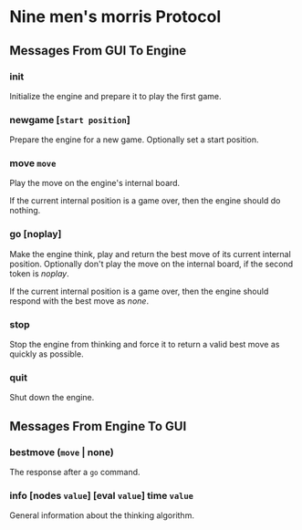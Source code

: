 # Nine men's morris Protocol

## Messages From GUI To Engine

### init

Initialize the engine and prepare it to play the first game.

### newgame [`start position`]

Prepare the engine for a new game. Optionally set a start position.

### move `move`

Play the move on the engine's internal board.

If the current internal position is a game over, then the engine should do nothing.

### go [noplay]

Make the engine think, play and return the best move of its current internal position. Optionally don't play the
move on the internal board, if the second token is *noplay*.

If the current internal position is a game over, then the engine should respond with the best move as *none*.

### stop

Stop the engine from thinking and force it to return a valid best move as quickly as possible.

### quit

Shut down the engine.

## Messages From Engine To GUI

### bestmove (`move` | none)

The response after a `go` command.

### info [nodes `value`] [eval `value`] time `value`

General information about the thinking algorithm.
